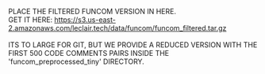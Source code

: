 PLACE THE FILTERED FUNCOM VERSION IN HERE. 
\
GET IT HERE: https://s3.us-east-2.amazonaws.com/leclair.tech/data/funcom/funcom_filtered.tar.gz
\
\
ITS TO LARGE FOR GIT, BUT WE PROVIDE A REDUCED VERSION WITH THE FIRST 500 CODE COMMENTS PAIRS INSIDE THE 'funcom_preprocessed_tiny' DIRECTORY.
